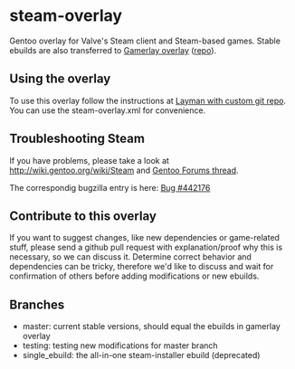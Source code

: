 steam-overlay
=============

Gentoo overlay for Valve's Steam client and Steam-based games. Stable ebuilds are also transferred to [Gamerlay overlay](http://dev.gentoo.org/~mrpouet/pub/gamerlay/main_page.xml) ([repo](http://git.overlays.gentoo.org/gitweb/?p=proj/gamerlay.git;a=summary)).

Using the overlay
-----------------

To use this overlay follow the instructions at [Layman with custom git repo](http://samuelololol.blogspot.de/2010/10/layman-with-custom-git-repo-ie-github.html).
You can use the steam-overlay.xml for convenience.

Troubleshooting Steam
---------------------

If you have problems, please take a look at http://wiki.gentoo.org/wiki/Steam and [Gentoo Forums thread](https://forums.gentoo.org/viewtopic-t-930354-postdays-0-postorder-asc-start-75.html).

The correspondig bugzilla entry is here: [Bug #442176](https://bugs.gentoo.org/show_bug.cgi?id=442176)

Contribute to this overlay
--------------------------

If you want to suggest changes, like new dependencies or game-related stuff, please send a github pull request with explanation/proof why this is necessary, so we can discuss it. Determine correct behavior and dependencies can be tricky, therefore we'd like to discuss and wait for confirmation of others before adding modifications or new ebuilds.

Branches
--------

* master: current stable versions, should equal the ebuilds in gamerlay overlay
* testing: testing new modifications for master branch
* single_ebuild: the all-in-one steam-installer ebuild (deprecated)
